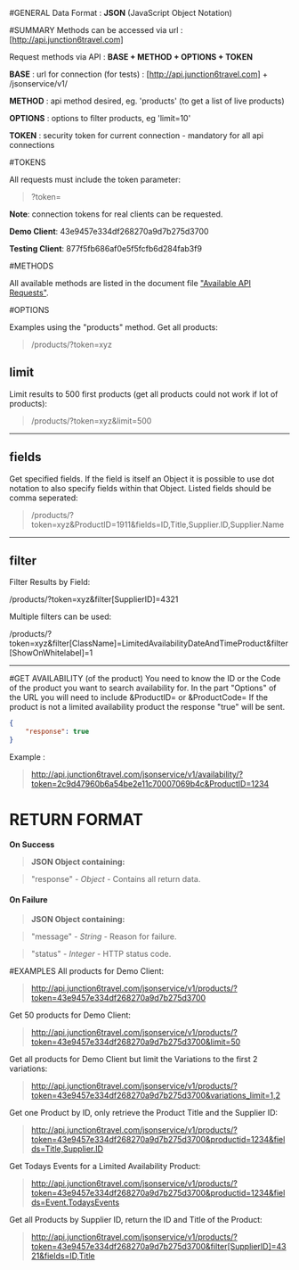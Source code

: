 #GENERAL
Data Format : **JSON** (JavaScript Object Notation)

#SUMMARY
Methods can be accessed via url : [http://api.junction6travel.com]

Request methods via API : **BASE + METHOD + OPTIONS + TOKEN**

**BASE** : url for connection (for tests) : [http://api.junction6travel.com] + /jsonservice/v1/

**METHOD** : api method desired, eg. 'products' (to get a list of live products)

**OPTIONS** : options to filter products, eg 'limit=10'

**TOKEN** : security token for current connection - mandatory for all api connections




#TOKENS

All requests must include the token parameter: 

> ?token=

**Note**: connection tokens for real clients can be requested.

**Demo Client**: 43e9457e334df268270a9d7b275d3700

**Testing Client**: 877f5fb686af0e5f5fcfb6d284fab3f9


#METHODS

All available methods are listed in the document file ["Available API Requests"](https://github.com/Junction6/API/blob/V1/Docs/available-requests.md).


#OPTIONS

Examples using the "products" method. Get all products: 

> /products/?token=xyz


## limit

Limit results to 500 first products (get all products could not work if lot of products): 

> /products/?token=xyz&limit=500


---


## fields

Get specified fields.  If the field is itself an Object it is possible to use dot notation to also specify fields within that Object.  Listed fields should be comma seperated:

> /products/?token=xyz&ProductID=1911&fields=ID,Title,Supplier.ID,Supplier.Name


---


## filter

Filter Results by Field: 

/products/?token=xyz&filter[SupplierID]=4321

Multiple filters can be used:

/products/?token=xyz&filter[ClassName]=LimitedAvailabilityDateAndTimeProduct&filter[ShowOnWhitelabel]=1


---



#GET AVAILABILITY (of the product)
You need to know the ID or the Code of the product you want to search availability for.
In the part "Options" of the URL you will need to include &ProductID= or &ProductCode=
If the product is not a limited availability product the response "true" will be sent.

```JSON
{
    "response": true
}
```

Example : 
> http://api.junction6travel.com/jsonservice/v1/availability/?token=2c9d47960b6a54be2e11c70007069b4c&ProductID=1234


# RETURN FORMAT

**On Success**
>	__JSON Object containing:__

>	"response"  - _Object_ -	Contains all return data.

#### On Failure
>	__JSON Object containing:__

>	"message"	- _String_ -	Reason for failure.

>	"status"	- _Integer_ -	HTTP status code.



#EXAMPLES
All products for Demo Client:

> http://api.junction6travel.com/jsonservice/v1/products/?token=43e9457e334df268270a9d7b275d3700


Get 50 products for Demo Client:

> http://api.junction6travel.com/jsonservice/v1/products/?token=43e9457e334df268270a9d7b275d3700&limit=50

Get all products for Demo Client but limit the Variations to the first 2 variations:

> http://api.junction6travel.com/jsonservice/v1/products/?token=43e9457e334df268270a9d7b275d3700&variations_limit=1,2

Get one Product by ID, only retrieve the Product Title and the Supplier ID:

> http://api.junction6travel.com/jsonservice/v1/products/?token=43e9457e334df268270a9d7b275d3700&productid=1234&fields=Title,Supplier.ID

Get Todays Events for a Limited Availability Product:

> http://api.junction6travel.com/jsonservice/v1/products/?token=43e9457e334df268270a9d7b275d3700&productid=1234&fields=Event.TodaysEvents

Get all Products by Supplier ID, return the ID and Title of the Product:

> http://api.junction6travel.com/jsonservice/v1/products/?token=43e9457e334df268270a9d7b275d3700&filter[SupplierID]=4321&fields=ID,Title


